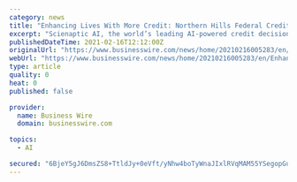 ```yaml
---
category: news
title: "Enhancing Lives With More Credit: Northern Hills Federal Credit Union Selects Scienaptic’s AI-powered Credit Decisioning Platform"
excerpt: "Scienaptic AI, the world’s leading AI-powered credit decision platform provider, announced the deployment of its platform at Northern Hills Federal Cr"
publishedDateTime: 2021-02-16T12:12:00Z
originalUrl: "https://www.businesswire.com/news/home/20210216005283/en/Enhancing-Lives-With-More-Credit-Northern-Hills-Federal-Credit-Union-Selects-Scienaptic’s-AI-powered-Credit-Decisioning-Platform"
webUrl: "https://www.businesswire.com/news/home/20210216005283/en/Enhancing-Lives-With-More-Credit-Northern-Hills-Federal-Credit-Union-Selects-Scienaptic’s-AI-powered-Credit-Decisioning-Platform"
type: article
quality: 0
heat: 0
published: false

provider:
  name: Business Wire
  domain: businesswire.com

topics:
  - AI

secured: "6BjeY5gJ6DmsZS8+TtldJy+0eVft/yNhw4boTyWnaJIxlRVqMAM55YSegopGuwY2v8+5fYBn+t5IzaoiLntiSF7OPnmhOuTnRpJevnY8NoBnijOY7CEt1EC+11N2GY5BvzUhD8YmnJMzBAn9yJ2uQwUiFkR0ZdvLYykgTF64I/nnbYyQCJx7AYD+d4QpaZHiesGhTBfMFLgEMWrQWQFe8v4Ly3p2gx8VidOEtrd7BFo5hMFMnODtkYerHCs1Q5k696+XI9Bez+b6IFPjrVFukcSp6tTViEg6F33KUPem4lCVteOLwR4YWRv1T+/ysokDBkX4uD9ERyi78k5skDWgN29LTIZAb8IaC3MuBylU03s=;iX/KegEgy/fZG/Q6F1BxOA=="
---
```



